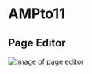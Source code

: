 # AMPto11

## Page Editor

![Image of page editor](https://jasoncampbelldev.github.com/portfolio/screen-shots/page-editor.jpg)
